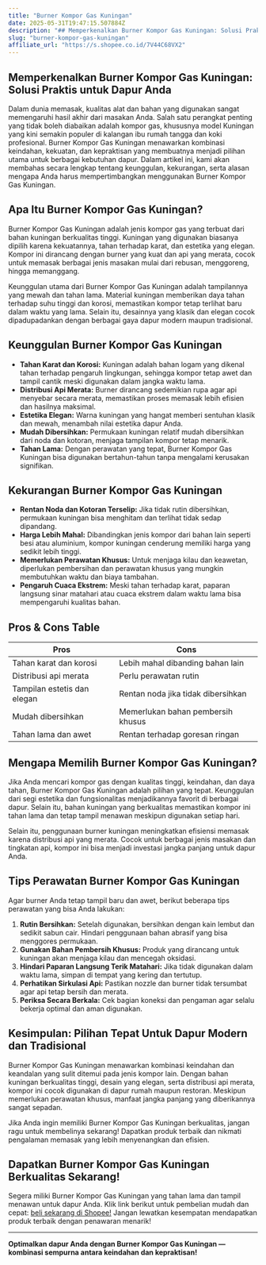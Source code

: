```yaml
---
title: "Burner Kompor Gas Kuningan"
date: 2025-05-31T19:47:15.507884Z
description: "## Memperkenalkan Burner Kompor Gas Kuningan: Solusi Praktis untuk Dapur Anda..."
slug: "burner-kompor-gas-kuningan"
affiliate_url: "https://s.shopee.co.id/7V44C68VX2"
---
```

## Memperkenalkan Burner Kompor Gas Kuningan: Solusi Praktis untuk Dapur Anda

Dalam dunia memasak, kualitas alat dan bahan yang digunakan sangat memengaruhi hasil akhir dari masakan Anda. Salah satu perangkat penting yang tidak boleh diabaikan adalah kompor gas, khususnya model Kuningan yang kini semakin populer di kalangan ibu rumah tangga dan koki profesional. Burner Kompor Gas Kuningan menawarkan kombinasi keindahan, kekuatan, dan kepraktisan yang membuatnya menjadi pilihan utama untuk berbagai kebutuhan dapur. Dalam artikel ini, kami akan membahas secara lengkap tentang keunggulan, kekurangan, serta alasan mengapa Anda harus mempertimbangkan menggunakan Burner Kompor Gas Kuningan.

## Apa Itu Burner Kompor Gas Kuningan?

Burner Kompor Gas Kuningan adalah jenis kompor gas yang terbuat dari bahan kuningan berkualitas tinggi. Kuningan yang digunakan biasanya dipilih karena kekuatannya, tahan terhadap karat, dan estetika yang elegan. Kompor ini dirancang dengan burner yang kuat dan api yang merata, cocok untuk memasak berbagai jenis masakan mulai dari rebusan, menggoreng, hingga memanggang.

Keunggulan utama dari Burner Kompor Gas Kuningan adalah tampilannya yang mewah dan tahan lama. Material kuningan memberikan daya tahan terhadap suhu tinggi dan korosi, memastikan kompor tetap terlihat baru dalam waktu yang lama. Selain itu, desainnya yang klasik dan elegan cocok dipadupadankan dengan berbagai gaya dapur modern maupun tradisional.

## Keunggulan Burner Kompor Gas Kuningan

- **Tahan Karat dan Korosi:** Kuningan adalah bahan logam yang dikenal tahan terhadap pengaruh lingkungan, sehingga kompor tetap awet dan tampil cantik meski digunakan dalam jangka waktu lama.
- **Distribusi Api Merata:** Burner dirancang sedemikian rupa agar api menyebar secara merata, memastikan proses memasak lebih efisien dan hasilnya maksimal.
- **Estetika Elegan:** Warna kuningan yang hangat memberi sentuhan klasik dan mewah, menambah nilai estetika dapur Anda.
- **Mudah Dibersihkan:** Permukaan kuningan relatif mudah dibersihkan dari noda dan kotoran, menjaga tampilan kompor tetap menarik.
- **Tahan Lama:** Dengan perawatan yang tepat, Burner Kompor Gas Kuningan bisa digunakan bertahun-tahun tanpa mengalami kerusakan signifikan.

## Kekurangan Burner Kompor Gas Kuningan

- **Rentan Noda dan Kotoran Terselip:** Jika tidak rutin dibersihkan, permukaan kuningan bisa menghitam dan terlihat tidak sedap dipandang.
- **Harga Lebih Mahal:** Dibandingkan jenis kompor dari bahan lain seperti besi atau aluminium, kompor kuningan cenderung memiliki harga yang sedikit lebih tinggi.
- **Memerlukan Perawatan Khusus:** Untuk menjaga kilau dan keawetan, diperlukan pembersihan dan perawatan khusus yang mungkin membutuhkan waktu dan biaya tambahan.
- **Pengaruh Cuaca Ekstrem:** Meski tahan terhadap karat, paparan langsung sinar matahari atau cuaca ekstrem dalam waktu lama bisa mempengaruhi kualitas bahan.

## Pros & Cons Table

| **Pros** | **Cons** |
|------------------------------|----------------------------------|
| Tahan karat dan korosi     | Lebih mahal dibanding bahan lain |
| Distribusi api merata       | Perlu perawatan rutin           |
| Tampilan estetis dan elegan| Rentan noda jika tidak dibersihkan|
| Mudah dibersihkan          | Memerlukan bahan pembersih khusus|
| Tahan lama dan awet        | Rentan terhadap goresan ringan  |

## Mengapa Memilih Burner Kompor Gas Kuningan?

Jika Anda mencari kompor gas dengan kualitas tinggi, keindahan, dan daya tahan, Burner Kompor Gas Kuningan adalah pilihan yang tepat. Keunggulan dari segi estetika dan fungsionalitas menjadikannya favorit di berbagai dapur. Selain itu, bahan kuningan yang berkualitas memastikan kompor ini tahan lama dan tetap tampil menawan meskipun digunakan setiap hari.

Selain itu, penggunaan burner kuningan meningkatkan efisiensi memasak karena distribusi api yang merata. Cocok untuk berbagai jenis masakan dan tingkatan api, kompor ini bisa menjadi investasi jangka panjang untuk dapur Anda.

## Tips Perawatan Burner Kompor Gas Kuningan

Agar burner Anda tetap tampil baru dan awet, berikut beberapa tips perawatan yang bisa Anda lakukan:

1. **Rutin Bersihkan:** Setelah digunakan, bersihkan dengan kain lembut dan sedikit sabun cair. Hindari penggunaan bahan abrasif yang bisa menggores permukaan.
2. **Gunakan Bahan Pembersih Khusus:** Produk yang dirancang untuk kuningan akan menjaga kilau dan mencegah oksidasi.
3. **Hindari Paparan Langsung Terik Matahari:** Jika tidak digunakan dalam waktu lama, simpan di tempat yang kering dan tertutup.
4. **Perhatikan Sirkulasi Api:** Pastikan nozzle dan burner tidak tersumbat agar api tetap bersih dan merata.
5. **Periksa Secara Berkala:** Cek bagian koneksi dan pengaman agar selalu bekerja optimal dan aman digunakan.

## Kesimpulan: Pilihan Tepat Untuk Dapur Modern dan Tradisional

Burner Kompor Gas Kuningan menawarkan kombinasi keindahan dan keandalan yang sulit ditemui pada jenis kompor lain. Dengan bahan kuningan berkualitas tinggi, desain yang elegan, serta distribusi api merata, kompor ini cocok digunakan di dapur rumah maupun restoran. Meskipun memerlukan perawatan khusus, manfaat jangka panjang yang diberikannya sangat sepadan.

Jika Anda ingin memiliki Burner Kompor Gas Kuningan berkualitas, jangan ragu untuk membelinya sekarang! Dapatkan produk terbaik dan nikmati pengalaman memasak yang lebih menyenangkan dan efisien.

## Dapatkan Burner Kompor Gas Kuningan Berkualitas Sekarang!

Segera miliki Burner Kompor Gas Kuningan yang tahan lama dan tampil menawan untuk dapur Anda. Klik link berikut untuk pembelian mudah dan cepat: [ beli sekarang di Shopee!](https://s.shopee.co.id/7V44C68VX2) Jangan lewatkan kesempatan mendapatkan produk terbaik dengan penawaran menarik!

---

**Optimalkan dapur Anda dengan Burner Kompor Gas Kuningan — kombinasi sempurna antara keindahan dan kepraktisan!**